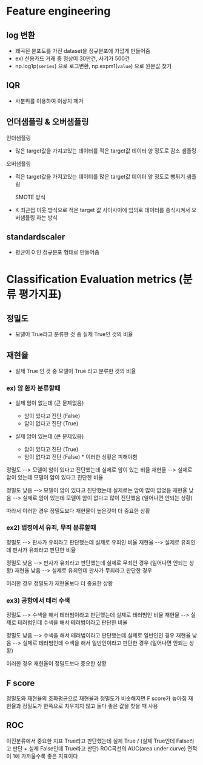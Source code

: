 # Feature engineering
## log 변환
* 왜곡된 분포도를 가진 dataset을 정규분포에 가깝게 만들어줌
 * ex) 신용카드 거래 중 정상이 30만건, 사기가 500건
* np.log1p(`series`) 으로 로그변환, np.expm1(`value`) 으로 원본값 찾기

## IQR 
* 사분위를 이용하여 이상치 제거

## 언더샘플링 & 오버샘플링
 언더샘플링
 * 많은 target값을 가지고있는 데이터를 적은 target값 데이터 양 정도로 감소 샘플링

 오버샘플링
 * 적은 target값을 가지고있는 데이터를 많은 target값 데이터 양 정도로 뻥튀기 샘플링

   SMOTE 방식
 * K 최근접 이웃 방식으로 적은 target 값 사이사이에 임의로 데이터를 증식시켜서 오버샘플링 하는 방식

## standardscaler
* 평균이 0 인 정규분포 형태로 만들어줌


# Classification Evaluation metrics (분류 평가지표)

## 정밀도
- 모델이 True라고 분류한 것 중 실제 True인 것의 비율

## 재현율
- 실제 True 인 것 중 모델이 True 라고 분류한 것의 비율

### ex) 암 환자 분류할때 
- 실제 암이 없는데 (큰 문제없음)
  - 암이 있다고 진단 (False)
  - 암이 없다고 진단 (True)

- 실제 암이 있는데 (큰 문제있음)
  - 암이 있다고 진단 (True)
  - 암이 없다고 진단 (False)   * 이러한 상황은 피해야함

정밀도 --> 모델이 암이 있다고 진단했는데 실제로 암이 있는 비율
재현율 --> 실제로 암이 있는데 모델이 암이 있다고 진단한 비율

정밀도 낮음 --> 모델이 암이 있다고 진단했는데 실제로는 암이 많이 없었음
재현율 낮음 --> 실제로 암이 있는데 모델이 암이 없다고 많이 진단했음 (일어나면 안되는 상황) 

따라서 이러한 경우 정밀도보다 재현율이 높은것이 더 중요한 상황

### ex2) 법정에서 유죄, 무죄 분류할때
정밀도 --> 판사가 유죄라고 판단했는데 실제로 유죄인 비율
재현율 --> 실제로 유죄인데 판사가 유죄라고 판단한 비율

정밀도 낮음 --> 판사가 유죄라고 판단했는데 실제로 무죄인 경우 (일어나면 안되는 상황)
재현율 낮음 --> 실제로 유죄인데 판사가 무죄라고 판단한 경우

이러한 경우 정밀도가 재현율보다 더 중요한 상황

### ex3) 공항에서 테러 수색
정밀도 --> 수색을 해서 테러범이라고 판단했는데 실제로 테러범인 비율
재현율 --> 실제로 테러범인데 수색을 해서 테러범이라고 판단한 비율

정밀도 낮음 --> 수색을 해서 테러범이라고 판단했는데 실제로 일반인인 경우
재현율 낮음 --> 실제로 테러범인데 수색을 해서 일반인이라고 판단한 경우 (일어나면 안되는 상황)

이러한 경우 재현율이 정밀도보다 중요한 상황



## F score
정밀도와 재현율의 조화평균으로 재현율과 정밀도가 비슷해지면 F score가 높아짐
재현율과 정밀도가 한쪽으로 치우치지 않고 둘다 좋은 값을 찾을 때 사용


## ROC
이진분류에서 중요한 지표
True라고 판단했는데 실제 True / (실제 True인데 False라고 판단 + 실제 False인데 True라고 판단) 
ROC곡선의 AUC(area under curve) 면적이 1에 가까울수록 좋은 지표이다
